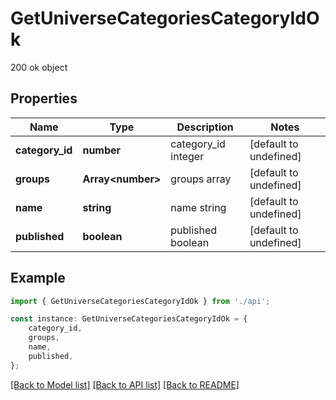 # GetUniverseCategoriesCategoryIdOk

200 ok object

## Properties

Name | Type | Description | Notes
------------ | ------------- | ------------- | -------------
**category_id** | **number** | category_id integer | [default to undefined]
**groups** | **Array&lt;number&gt;** | groups array | [default to undefined]
**name** | **string** | name string | [default to undefined]
**published** | **boolean** | published boolean | [default to undefined]

## Example

```typescript
import { GetUniverseCategoriesCategoryIdOk } from './api';

const instance: GetUniverseCategoriesCategoryIdOk = {
    category_id,
    groups,
    name,
    published,
};
```

[[Back to Model list]](../README.md#documentation-for-models) [[Back to API list]](../README.md#documentation-for-api-endpoints) [[Back to README]](../README.md)
